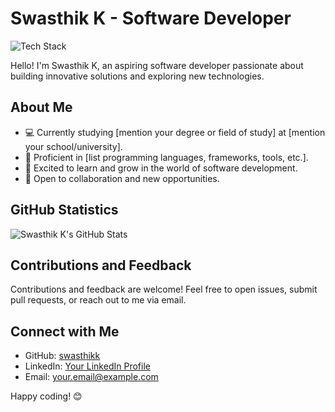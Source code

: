 # Swasthik K - Software Developer

![Tech Stack](link_to_tech_stack_logo)

Hello! I'm Swasthik K, an aspiring software developer passionate about building innovative solutions and exploring new technologies.

## About Me
- 💻 Currently studying [mention your degree or field of study] at [mention your school/university].
- 🚀 Proficient in [list programming languages, frameworks, tools, etc.].
- 🌱 Excited to learn and grow in the world of software development.
- 💬 Open to collaboration and new opportunities.

## GitHub Statistics
![Swasthik K's GitHub Stats](https://github-readme-stats.vercel.app/api?username=swasthikk&show_icons=true&theme=radical)

## Contributions and Feedback
Contributions and feedback are welcome! Feel free to open issues, submit pull requests, or reach out to me via email.

## Connect with Me
- GitHub: [swasthikk](https://github.com/swasthikk)
- LinkedIn: [Your LinkedIn Profile](link_to_your_linkedin_profile)
- Email: your.email@example.com

Happy coding! 😊
